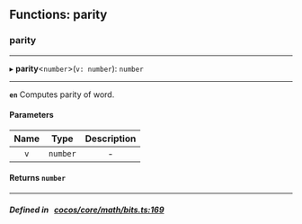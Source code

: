 ## Functions: parity

### parity


___
▸ **parity**<`number`\>(`v: number`): `number`
___


**`en`** Computes parity of word.



#### Parameters

| Name | Type | Description |
| :------: | :------: | :------: |
| `v` | `number` | - |

#### Returns `number` 
___


##### Defined in &nbsp;   [cocos/core/math/bits.ts:169](https://github.com/cocos-creator/engine/blob/c7bf6b8a9/cocos/core/math/bits.ts#L169)&nbsp;
